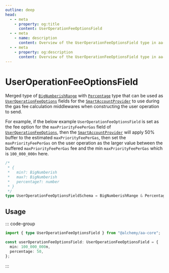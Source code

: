 ```yaml
---
outline: deep
head:
  - - meta
    - property: og:title
      content: UserOperationFeeOptionsField
  - - meta
    - name: description
      content: Overview of the UserOperationFeeOptionsField type in aa-core types
  - - meta
    - property: og:description
      content: Overview of the UserOperationFeeOptionsField type in aa-core types
---
```


# UserOperationFeeOptionsField

Merged type of [`BigNumberishRange`](./bigNumberishRange.md) with [`Percentage`](./percentage.md) type that can be used as [`UserOperationFeeOptions`](./userOperationFeeOptions.md) fields for the [`SmartAccountProvider`](/packages/aa-core/provider/constructor.md) to use during the gas fee calculation middlewares when constructing the user operation to send.

For example, if the below example `UserOperationFeeOptionsField` is set as the fee option for the `maxPriorityFeePerGas` field of [`UserOperationFeeOptions`](./userOperationFeeOptions.md), then the [`SmartAccountProvider`](/packages/aa-core/provider/constructor.md) will apply 50% buffer to the estimated `maxPriorityFeePerGas`, then set the `maxPriorityFeePerGas` on the user operation as the larger value between the buffered `maxPriorityFeePerGas` fee and the min `maxPriorityFeePerGas` which is `100_000_000n` here.

```ts
/*
 * {
 *   min?: BigNumberish
 *   max?: BigNumberish
 *   percentage?: number
 * }
 */
type UserOperationFeeOptionsFieldSchema = BigNumberishRange & Percentage;
```

## Usage

::: code-group

```ts [example.ts]
import { type UserOperationFeeOptionsField } from "@alchemy/aa-core";

const userOperationFeeOptionsField: UserOperationFeeOptionsField = {
  min: 100_000_000n,
  percentage: 50,
};
```

:::
